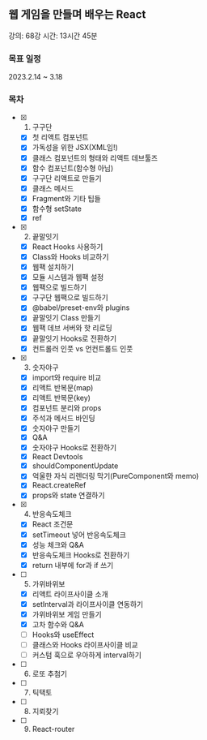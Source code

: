 ## 웹 게임을 만들며 배우는 React

강의: 68강
시간: 13시간 45분

### 목표 일정

2023.2.14 ~ 3.18

### 목차

- [x] 1. 구구단
  - [x] 첫 리액트 컴포넌트
  - [x] 가독성을 위한 JSX(XML임!)
  - [x] 클래스 컴포넌트의 형태와 리액트 데브툴즈
  - [x] 함수 컴포넌트(함수형 아님)
  - [x] 구구단 리액트로 만들기
  - [x] 클래스 메서드
  - [x] Fragment와 기타 팁들
  - [x] 함수형 setState
  - [x] ref
- [x] 2. 끝말잇기
  - [x] React Hooks 사용하기
  - [x] Class와 Hooks 비교하기
  - [x] 웹팩 설치하기
  - [x] 모듈 시스템과 웹팩 설정
  - [x] 웹팩으로 빌드하기
  - [x] 구구단 웹팩으로 빌드하기
  - [x] @babel/preset-env와 plugins
  - [x] 끝말잇기 Class 만들기
  - [x] 웹팩 데브 서버와 핫 리로딩
  - [x] 끝말잇기 Hooks로 전환하기
  - [x] 컨트롤러 인풋 vs 언컨트롤드 인풋
- [x] 3. 숫자야구
  - [x] import와 require 비교
  - [x] 리액트 반복문(map)
  - [x] 리액트 반복문(key)
  - [x] 컴포넌트 분리와 props
  - [x] 주석과 메서드 바인딩
  - [x] 숫자야구 만들기
  - [x] Q&A
  - [x] 숫자야구 Hooks로 전환하기
  - [x] React Devtools
  - [x] shouldComponentUpdate
  - [x] 억울한 자식 리렌더링 막기(PureComponent와 memo)
  - [x] React.createRef
  - [x] props와 state 연결하기
- [x] 4. 반응속도체크
  - [x] React 조건문
  - [x] setTimeout 넣어 반응속도체크
  - [x] 성능 체크와 Q&A
  - [x] 반응속도체크 Hooks로 전환하기
  - [x] return 내부에 for과 if 쓰기
- [ ] 5. 가위바위보
  - [x] 리액트 라이프사이클 소개
  - [x] setInterval과 라이프사이클 연동하기
  - [x] 가위바위보 게임 만들기
  - [x] 고차 함수와 Q&A
  - [ ] Hooks와 useEffect
  - [ ] 클래스와 Hooks 라이프사이클 비교
  - [ ] 커스텀 훅으로 우아하게 interval하기
- [ ] 6. 로또 추첨기
- [ ] 7. 틱택토
- [ ] 8. 지뢰찾기
- [ ] 9. React-router
